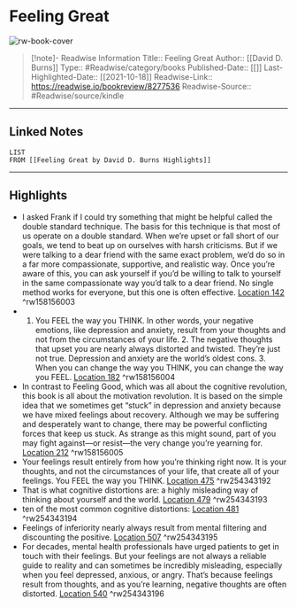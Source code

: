 # Feeling Great

![rw-book-cover](https://m.media-amazon.com/images/I/61mp-mIHZ5L._SY160.jpg)
<br>
>[!note]- Readwise Information
>Title:: Feeling Great
>Author:: [[David D. Burns]]
>Type:: #Readwise/category/books
>Published-Date:: [[]]
>Last-Highlighted-Date:: [[2021-10-18]]
>Readwise-Link:: https://readwise.io/bookreview/8277536
>Readwise-Source:: #Readwise/source/kindle
--- 

## Linked Notes
```dataview
LIST
FROM [[Feeling Great by David D. Burns Highlights]]
```

---

## Highlights
- I asked Frank if I could try something that might be helpful called the double standard technique. The basis for this technique is that most of us operate on a double standard. When we’re upset or fall short of our goals, we tend to beat up on ourselves with harsh criticisms. But if we were talking to a dear friend with the same exact problem, we’d do so in a far more compassionate, supportive, and realistic way. Once you’re aware of this, you can ask yourself if you’d be willing to talk to yourself in the same compassionate way you’d talk to a dear friend. No single method works for everyone, but this one is often effective. [Location 142](https://readwise.io/open/158156003) ^rw158156003
- 1. You FEEL the way you THINK. In other words, your negative emotions, like depression and anxiety, result from your thoughts and not from the circumstances of your life. 2. The negative thoughts that upset you are nearly always distorted and twisted. They’re just not true. Depression and anxiety are the world’s oldest cons. 3. When you can change the way you THINK, you can change the way you FEEL. [Location 182](https://readwise.io/open/158156004) ^rw158156004
- In contrast to Feeling Good, which was all about the cognitive revolution, this book is all about the motivation revolution. It is based on the simple idea that we sometimes get “stuck” in depression and anxiety because we have mixed feelings about recovery. Although we may be suffering and desperately want to change, there may be powerful conflicting forces that keep us stuck. As strange as this might sound, part of you may fight against—or resist—the very change you’re yearning for. [Location 212](https://readwise.io/open/158156005) ^rw158156005
- Your feelings result entirely from how you’re thinking right now. It is your thoughts, and not the circumstances of your life, that create all of your feelings. You FEEL the way you THINK. [Location 475](https://readwise.io/open/254343192) ^rw254343192
- That is what cognitive distortions are: a highly misleading way of thinking about yourself and the world. [Location 479](https://readwise.io/open/254343193) ^rw254343193
- ten of the most common cognitive distortions: [Location 481](https://readwise.io/open/254343194) ^rw254343194
- Feelings of inferiority nearly always result from mental filtering and discounting the positive. [Location 507](https://readwise.io/open/254343195) ^rw254343195
- For decades, mental health professionals have urged patients to get in touch with their feelings. But your feelings are not always a reliable guide to reality and can sometimes be incredibly misleading, especially when you feel depressed, anxious, or angry. That’s because feelings result from thoughts, and as you’re learning, negative thoughts are often distorted. [Location 540](https://readwise.io/open/254343196) ^rw254343196
